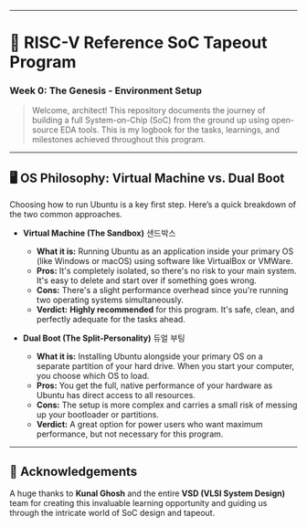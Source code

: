

-----

# 🚀 RISC-V Reference SoC Tapeout Program

### Week 0: The Genesis - Environment Setup

> Welcome, architect\! This repository documents the journey of building a full System-on-Chip (SoC) from the ground up using open-source EDA tools. This is my logbook for the tasks, learnings, and milestones achieved throughout this program.
>
> 

-----


## 🖥️ OS Philosophy: Virtual Machine vs. Dual Boot

Choosing how to run Ubuntu is a key first step. Here’s a quick breakdown of the two common approaches.

  * **Virtual Machine (The Sandbox)** 샌드박스

      * **What it is:** Running Ubuntu as an application inside your primary OS (like Windows or macOS) using software like VirtualBox or VMWare.
      * **Pros:** It's completely isolated, so there's no risk to your main system. It's easy to delete and start over if something goes wrong.
      * **Cons:** There's a slight performance overhead since you're running two operating systems simultaneously.
      * **Verdict:** **Highly recommended** for this program. It's safe, clean, and perfectly adequate for the tasks ahead.

  * **Dual Boot (The Split-Personality)** 듀얼 부팅

      * **What it is:** Installing Ubuntu alongside your primary OS on a separate partition of your hard drive. When you start your computer, you choose which OS to load.
      * **Pros:** You get the full, native performance of your hardware as Ubuntu has direct access to all resources.
      * **Cons:** The setup is more complex and carries a small risk of messing up your bootloader or partitions.
      * **Verdict:** A great option for power users who want maximum performance, but not necessary for this program.

-----

## 🙏 Acknowledgements

A huge thanks to **Kunal Ghosh** and the entire **VSD (VLSI System Design)** team for creating this invaluable learning opportunity and guiding us through the intricate world of SoC design and tapeout.
